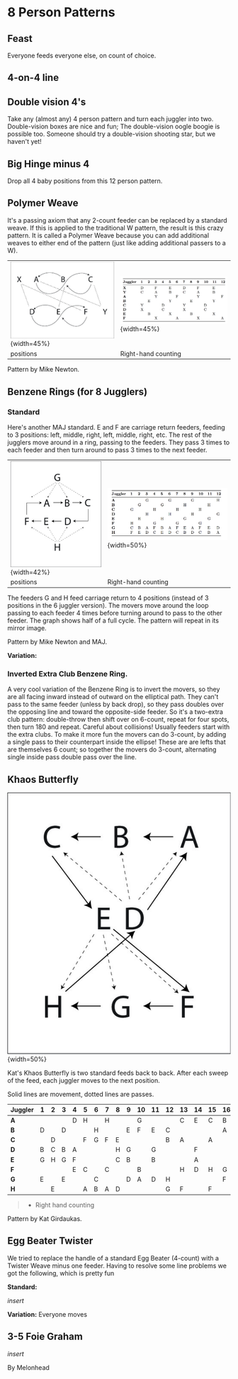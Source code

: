 #  8 Person Patterns


## Feast
  
  Everyone feeds everyone else, on count of choice.

## 4-on-4 line

## Double vision 4's

  Take any (almost any) 4 person pattern and turn each juggler into two.  Double-vision boxes are 
   nice and fun; The double-vision oogle boogie is possible too.  Someone should try a double-vision
   shooting star, but we haven't yet!

## Big Hinge minus 4

  Drop all 4 baby positions from this 12 person pattern.


## Polymer Weave

It's a passing axiom that any 2-count feeder can be replaced by a standard weave. If this
is applied to the traditional W pattern, the result is this crazy pattern. It is
called a Polymer Weave because you can add additional weaves to either end of
the pattern (just like adding additional passers to a W).


|                                        |                          |
|------------|------------|
| ![](./media/image109.jpeg){width=45%} | ![](./media/polymerweavetable.png){width=45%} |
| positions                                       |    Right-hand counting |


Pattern by Mike Newton.

## Benzene Rings (for 8 Jugglers)

### Standard

Here's another MAJ standard. E and F are carriage return feeders, feeding to 3
positions: left, middle, right, left, middle, right, etc. The rest of the
jugglers move around in a ring, passing to the feeders. They pass 3 times to
each feeder and then turn around to pass 3 times to the next feeder.


|                                        |                          |
|------------|------------|
| ![](./media/image110.jpeg){width=42%} | ![](./media/benzeneringtable.png){width=50%} |
| positions                                       |    Right-hand counting |


The feeders G and H feed carriage return to 4 positions (instead of 3 positions
in the 6 juggler version). The movers move around the loop passing to each
feeder 4 times before turning around to pass to the other feeder. The graph
shows half of a full cycle. The pattern will repeat in its mirror image.

Pattern by Mike Newton and MAJ.

**Variation:**  

### Inverted Extra Club Benzene Ring. 

A very cool variation of the Benzene Ring is to invert the movers, so they are all facing
 inward instead of outward on the elliptical path.   They can't pass to the same feeder (unless by back drop),
so they pass doubles over the opposing line and toward the opposite-side feeder.   So it's a two-extra
club pattern: double-throw then shift over on 6-count, repeat for four spots, then turn 180 and repeat. Careful about collisions!  Usually feeders start with the extra clubs.
  To make it more fun the movers can do 3-count, by adding a single pass to their counterpart inside the ellipse!
These are are lefts that are themselves 6 count; so together the movers do 3-count, alternating single inside pass double pass over the line.


## Khaos Butterfly
![](./media/image111.jpeg){width=50%}

 Kat's Khaos Butterfly is two standard feeds back to back. After each sweep of
the feed, each juggler moves to the next position.

Solid lines are movement, dotted lines are passes.

| **Juggler** | **1** | **2** | **3** | **4** | **5** | **6** | **7** | **8** | **9** | **10** | **11** | **12** | **13** | **14** | **15** | **16** |
|-------------|-------|-------|-------|-------|-------|-------|-------|-------|-------|--------|--------|--------|--------|--------|--------|--------|
| **A**       |       |       |       | D     | H     |       | H     |       |       | G      |        |        | C      | E      | C      | B      |
| **B**       | D     |       | D     |       |       | H     |       |       | E     | F      | E      | C      |        |        |        | A      |
| **C**       |       | D     |       |       | F     | G     | F     | E     |       |        |        | B      | A      |        | A      |        |
| **D**       | B     | C     | B     | A     |       |       |       | H     | G     |        | G      |        |        | F      |        |        |
| **E**       | G     | H     | G     | F     |       |       |       | C     | B     |        | B      |        |        | A      |        |        |
| **F**       |       |       |       | E     | C     |       | C     |       |       | B      |        |        | H      | D      | H      | G      |
| **G**       | E     |       | E     |       |       | C     |       |       | D     | A      | D      | H      |        |        |        | F      |
| **H**       |       | E     |       |       | A     | B     | A     | D     |       |        |        | G      | F      |        | F      |        |

> * Right hand counting

Pattern by Kat Girdaukas.

## Egg Beater Twister

We tried to replace the handle of a standard Egg Beater (4-count) with a Twister Weave minus one feeder.
Having to resolve some line problems we got the following, which is pretty fun

**Standard:**

   *insert*

**Variation:**  Everyone moves

## 3-5 Foie Graham

  *insert*

 By Melonhead

